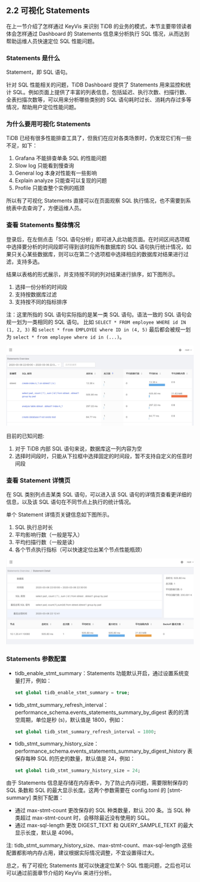 ## 2.2 可视化 Statements

在上一节介绍了怎样通过 KeyVis 来识别 TiDB 的业务的模式，本节主要带领读者体会怎样通过 Dashboard 的 Statements 信息来分析执行 SQL 情况，从而达到帮助运维人员快速定位 SQL 性能问题。

### Statements 是什么

Statement，即 SQL 语句。

针对 SQL 性能相关的问题，TiDB Dashboard 提供了 Statements 用来监控和统计 SQL。例如页面上提供了丰富的列表信息，包括延迟、执行次数、扫描行数、全表扫描次数等，可以用来分析哪些类别的 SQL 语句耗时过长、消耗内存过多等情况，帮助用户定位性能问题。

### 为什么要用可视化 Statements

TiDB 已经有很多性能排查工具了，但我们在应对各类场景时，仍发现它们有一些不足，如下：

1. Grafana 不能排查单条 SQL 的性能问题
2. Slow log 只能看到慢查询
3. General log 本身对性能有一些影响
4. Explain analyze 只能查可以复现的问题
5. Profile 只能查整个实例的瓶颈

所以有了可视化 Statements 直接可以在页面观察 SQL 执行情况，也不需要到系统表中去查询了，方便运维人员。

### 查看 Statements 整体情况

登录后，在左侧点击「SQL 语句分析」即可进入此功能页面。在时间区间选项框中选择要分析的时间段即可得到该时段所有数据库的 SQL 语句执行统计情况，如果只关心某些数据库，则可以在第二个选项框中选择相应的数据库对结果进行过滤，支持多选。

结果以表格的形式展示，并支持按不同的列对结果进行排序，如下图所示。

1. 选择一份分析的时间段
2. 支持按数据库过滤
3. 支持按不同的指标排序

注：这里所指的 SQL 语句实际指的是某一类 SQL 语句。语法一致的 SQL 语句会规一划为一类相同的 SQL 语句。
比如 `SELECT * FROM employee WHERE id IN (1, 2, 3)` 和 `select * from EMPLOYEE where ID in (4, 5)` 最后都会被规一划为 `select * from employee where id in (...)`。

![](/res/session3/chapter2/slow-query-table/1.jpg)

目前的已知问题:

1. 对于 TiDB 内部 SQL 语句来说，数据库这一列内容为空
2. 选择时间段时，只能从下拉框中选择固定的时间段，暂不支持自定义的任意时间段

### 查看 Statement 详情页

在 SQL 类别列点击某类 SQL 语句，可以进入该 SQL 语句的详情页查看更详细的信息，以及该 SQL 语句在不同节点上执行的统计情况。

单个 Statement 详情页关键信息如下图所示。

1. SQL 执行总时长
2. 平均影响行数（一般是写入）
3. 平均扫描行数（一般是读）
4. 各个节点执行指标（可以快速定位出某个节点性能瓶颈）

![](/res/session3/chapter2/slow-query-table/2.jpg)

### Statements 参数配置

- tidb_enable_stmt_summary：Statements 功能默认开启，通过设置系统变量打开，例如：

  ```sql
  set global tidb_enable_stmt_summary = true;
  ```

- tidb_stmt_summary_refresh_interval：performance_schema.events_statements_summary_by_digest 表的的清空周期，单位是秒 (s)，默认值是 1800，例如：

  ```sql
  set global tidb_stmt_summary_refresh_interval = 1800;
  ```

- tidb_stmt_summary_history_size：performance_schema.events_statements_summary_by_digest_history 表保存每种 SQL 的历史的数量，默认值是 24，例如：

  ```sql
  set global tidb_stmt_summary_history_size = 24;
  ```

由于 Statements 信息是存储在内存表中，为了防止内存问题，需要限制保存的 SQL 条数和 SQL 的最大显示长度。这两个参数需要在 config.toml 的 [stmt-summary] 类别下配置：

- 通过 max-stmt-count 更改保存的 SQL 种类数量，默认 200 条。当 SQL 种类超过 max-stmt-count 时，会移除最近没有使用的 SQL。
- 通过 max-sql-length 更改 DIGEST_TEXT 和 QUERY_SAMPLE_TEXT 的最大显示长度，默认是 4096。

注: tidb_stmt_summary_history_size、max-stmt-count、max-sql-length 这些配置都影响内存占用，建议根据实际情况调整，不宜设置得过大。

总之，有了可视化 Statements 就可以快速定位某个 SQL 性能问题，之后也可以可以通过前面章节介绍的 KeyVis 来进行分析。
